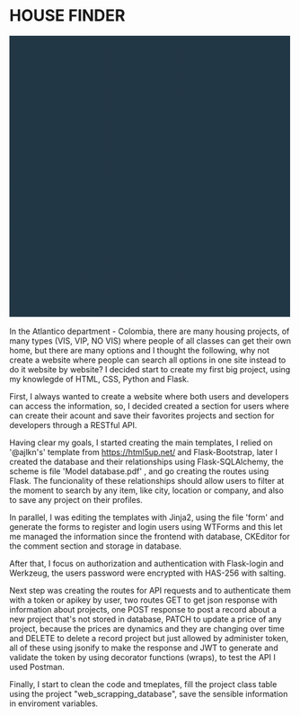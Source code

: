 # HOUSE FINDER

![](https://github.com/kaacuna20/Website-house-project-searching-/blob/master/static/images/logo.gif)


In the Atlantico department - Colombia, there are many housing projects, of many types (VIS, VIP, NO VIS) where people of all classes can get their own home, but there are many options and I thought the following, why not create a website where people can search all options in one site instead to do it website by website? I decided start to create my first big project, using my knowlegde of HTML, CSS, Python and Flask. 

First, I always wanted to create a website where both users and developers can access the information, so, I decided created a section for users where can create their acount and save their favorites projects and section for developers through a RESTful API.

Having clear my goals, I started creating the main templates, I relied on '@ajlkn's' template from https://html5up.net/ and Flask-Bootstrap, later I created the database and their relationships using Flask-SQLAlchemy, the scheme is file 'Model database.pdf' , and go creating the routes using Flask. The funcionality of these relationships should allow users to filter at the moment to search by any item, like city, location or company, and also to save any project on their profiles.

In parallel, I was editing the templates with Jinja2, using the file 'form' and generate the forms to register and login users using WTForms and this let me managed the information since the frontend with database, CKEditor for the comment section and storage in database.

After that, I focus on authorization and authentication with Flask-login and Werkzeug, the users password were encrypted with HAS-256 with salting.

Next step was creating the routes for API requests and to authenticate them with a token or apikey by user, two routes GET to get json response with information about projects, one POST response to post a record about a new project that's not stored in database, PATCH to update a price of any project, because the prices are dynamics and they are changing over time and DELETE to delete a record project but just allowed by administer token, all of these using jsonify to make the response and JWT to generate and validate the token by using decorator functions (wraps), to test the API I used Postman.

Finally, I start to clean the code and tmeplates, fill the project class table using the project "web_scrapping_database", save the sensible information in enviroment variables.
